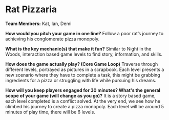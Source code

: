 # Rat Pizzaria

**Team Members:** Kat, Ian, Demi

**How would you pitch your game in one line?**
Follow a poor rat’s journey to achieving his conglomerate pizza monopoly.

**What is the key mechanic(s) that make it fun?**
Similar to Night in the Woods, interaction based game levels to find story, information, and skills. 

**How does the game actually play? (Core Game Loop)**
Traverse through different levels, portrayed as pictures in a scrapbook. Each level presents a new scenario where they have to complete a task, this might be grabbing ingredients for a pizza or struggling with life while pursuing his dreams. 

**How will you keep players engaged for 30 minutes? What's the general scope of your game (will change as you go)?**
It is a story based game, each level completed is a conflict solved. At the very end, we see how he climbed his journey to create a pizza monopoly. Each level will be around 5 minutes of play time, there will be 6 levels.
